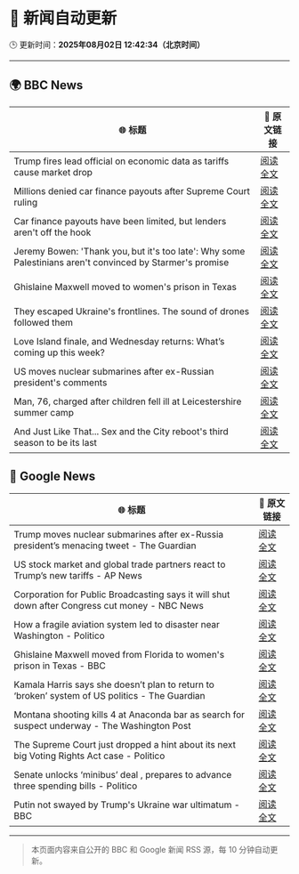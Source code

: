# 🧠 新闻自动更新

🕒 更新时间：**2025年08月02日 12:42:34（北京时间）**

---

## 🌍 BBC News

| 🌐 标题 | 🔗 原文链接 |
|--------|-------------|
| Trump fires lead official on economic data as tariffs cause market drop | [阅读全文](https://www.bbc.com/news/articles/cvg3xrrzdr0o?at_medium=RSS&at_campaign=rss) |
| Millions denied car finance payouts after Supreme Court ruling | [阅读全文](https://www.bbc.com/news/articles/cj9w0dj0yjyo?at_medium=RSS&at_campaign=rss) |
| Car finance payouts have been limited, but lenders aren't off the hook | [阅读全文](https://www.bbc.com/news/articles/c9qy7wy4ey1o?at_medium=RSS&at_campaign=rss) |
| Jeremy Bowen: 'Thank you, but it's too late': Why some Palestinians aren't convinced by Starmer's promise | [阅读全文](https://www.bbc.com/news/articles/cd6n0eeqp54o?at_medium=RSS&at_campaign=rss) |
| Ghislaine Maxwell moved to women's prison in Texas | [阅读全文](https://www.bbc.com/news/articles/czd049y2qymo?at_medium=RSS&at_campaign=rss) |
| They escaped Ukraine's frontlines. The sound of drones followed them | [阅读全文](https://www.bbc.com/news/articles/c23gjk7dlvlo?at_medium=RSS&at_campaign=rss) |
| Love Island finale, and Wednesday returns: What’s coming up this week? | [阅读全文](https://www.bbc.com/news/articles/c15l4kv45v5o?at_medium=RSS&at_campaign=rss) |
| US moves nuclear submarines after ex-Russian president's comments | [阅读全文](https://www.bbc.com/news/articles/c93dgr2dd53o?at_medium=RSS&at_campaign=rss) |
| Man, 76, charged after children fell ill at Leicestershire summer camp | [阅读全文](https://www.bbc.com/news/articles/c4gz32kp0d0o?at_medium=RSS&at_campaign=rss) |
| And Just Like That... Sex and the City reboot's third season to be its last | [阅读全文](https://www.bbc.com/news/articles/cj0y2jqvmyeo?at_medium=RSS&at_campaign=rss) |

## 📰 Google News

| 🌐 标题 | 🔗 原文链接 |
|--------|-------------|
| Trump moves nuclear submarines after ex-Russia president’s menacing tweet - The Guardian | [阅读全文](https://news.google.com/rss/articles/CBMikAFBVV95cUxPZWlTbWZnOTFqM3V3ZHpSNFpmRENDR1dWRmV2RTNfVnp0T1M3N043RFVsVmFXN2oyTFhSQVhGbXB3cWRpSngyeW5BZVdXbGFteFVFVHNSY2YyNEJrYUNMYnhDczczOWhpdnJnZVBxRFdTc2ZTaGM0OW1sQS1wd09ycEstN0cwTzI3QUxJS2V2OTI?oc=5) |
| US stock market and global trade partners react to Trump’s new tariffs - AP News | [阅读全文](https://news.google.com/rss/articles/CBMiakFVX3lxTE15U2tSOGNPTzdvc09ISFVyQkRZeEU5bndvdnNDOGpHSEExX3pqcXlCdnkwNXAwS19OVmFQa2d0VnBrYVNIdDFKVzJ0NFRGem1UMHo2ZEtQdnJBMG5NNDRTZUEyRk9sRUVkM2c?oc=5) |
| Corporation for Public Broadcasting says it will shut down after Congress cut money - NBC News | [阅读全文](https://news.google.com/rss/articles/CBMiqgFBVV95cUxNQkxHOWdYcDFhcVZ5aXJLR0hheXVCVmozU2sxRmNPYmVYUklLUzJZYWZNMHJ2QTc1QlRwbThrZmo3LU5scjVzVW4zY3ppZkw5ZG1PR3VBSng5a0o4VkdsN2dLbnRNNjFNdGlLNG9ub2N5QktyZ2Q3VmJXTWJIWl9ZUFliaFBVOXJFc2V2N2hZY2lOUHU0WWpGUW1wcF9uY3ZWY05XT05XZnVZZ9IBVkFVX3lxTE9MWTdGd0pfWHczTk42MVQ5ampOcUJaUUttTnJwU0huSmJKSXN4SlF3VFc4T25yQU51dUhsUWxoRk9fQ2RwNWwtN0JwTU1DN1dsMEJmS2ZB?oc=5) |
| How a fragile aviation system led to disaster near Washington - Politico | [阅读全文](https://news.google.com/rss/articles/CBMisAFBVV95cUxQMk1xZXhGSVpnVjB0OFZ6bWtSVXVHMGtOZWVCeDVNZndCMEplMUwyZmx1NUxRZU92V015NXNiTVVnNThGR2NrUmxJLWxqODJhMFlTYUxLYlJ4YUh5d3FPcGNNek1xQzRObGV4VkhSSGZ3cGhXdEplSC1rQ3ZmUWVaTFo0MlQ1X0JmT29aNi02YnZSYV9JM3o1d09Qd3VsUU9tSDQtLWtQbXJJdjA2UWlrNw?oc=5) |
| Ghislaine Maxwell moved from Florida to women's prison in Texas - BBC | [阅读全文](https://news.google.com/rss/articles/CBMiWkFVX3lxTE9tN0hXYXFWMDNZRmQ0NURvOFFyTVlyaDdzeFh3NWNSTTE5enlKa3JKMTVBRTQ5MUNmQjVPSmxheFBVdDM3MU5XX3BfNlVxUzNlRDdPN2dGLVVpZ9IBX0FVX3lxTE5PcjZmaHZ2b1VDUkFmVWVQd2V0bUJFTC1ZMHVOalVwNEtHNHJ1dTk4MkVLdzJ0MllHZ3ZlNFVSSndST2hRb1dHQnpOM3MwaldyaFo0bFUwMUhnOWI0TW9F?oc=5) |
| Kamala Harris says she doesn’t plan to return to ‘broken’ system of US politics - The Guardian | [阅读全文](https://news.google.com/rss/articles/CBMihAFBVV95cUxNMURGcGZWcHBBV1BxNzNkZ0RScm1iSUNJRGFoaTNyQlh2Rm5Kc2VoOU5PWmNTUjhJNE5zZlMxeHhaNE1RLWtIcDF2NXhRamFUYUQ3SDlsZTlicW5ZdW53b0NDQzJsZmtUNkQ1VnRmOF85LVlKd2hjbVZaakxWdGNrdjViQzc?oc=5) |
| Montana shooting kills 4 at Anaconda bar as search for suspect underway - The Washington Post | [阅读全文](https://news.google.com/rss/articles/CBMikAFBVV95cUxNNXNwSy0yZ09uODllLXV6d3dodGtPZmJzbDhWdzdKVXBzcERKZGpSVmg0aVMxMWYtUmVWa2JkLXZpTVMxSWQ0c0d5a19Mcml2Rkt6UVk1LUtEc21IQkVtU0czMGVvbFJVeEdSY1NwUVljdTNneWlQdEktcG1vRWN6RDE4RW9SeDZaanFGVkpUOW0?oc=5) |
| The Supreme Court just dropped a hint about its next big Voting Rights Act case - Politico | [阅读全文](https://news.google.com/rss/articles/CBMimAFBVV95cUxOMmZyRU5fT3FmdjVWTlRrT1dZYTMyMkdFMW13WWQ5VG1Ydkp2Wm5FWXVnNWVzbU9LeDZYTV9OMzB3SGdlVkZoekNsYWJ5SlQ3QUlPcml1OVRJLXo3QlZELVpTTkhMMnl1ZVBCMGMyNUVDc25CdE1Jd2tQb0x2Y05IRnlGOGw0aFMycW54S2NqbmhMX0ZGajNKNw?oc=5) |
| Senate unlocks ‘minibus’ deal , prepares to advance three spending bills - Politico | [阅读全文](https://news.google.com/rss/articles/CBMimgFBVV95cUxPNjk1UkxxZTB3WVRteV83M0ZvNWZoMEtJUVdqNzBHbHRtRWdhbEpCRzBscXd5OTlldFo1RW92STJpbFNjdXlzOWNScENMVFVXbTNxei1BSTRsd3VYOXFnQ2NISERhcWx6SktmOVdRQ1BucUR6eVAyOVV2dUwzcGh3VlJiWGRTeHJxNVVNamlCZXg4UGFHbGJIdU1n?oc=5) |
| Putin not swayed by Trump's Ukraine war ultimatum - BBC | [阅读全文](https://news.google.com/rss/articles/CBMiWkFVX3lxTE5vTWNDenRuRXBCbGZsT2lScGhRVlRERDFjb3lOZy1DYVNKMGRWMkZKQU90ekVRMVNHZzRjaUh4QzZXNGwxNE5tRTBsWW5vaUJaQnBqNGNTcFNrZ9IBX0FVX3lxTE5ZbS1iRzd0N2JXdWZhV21qdUpMR2ZjU19EMEU1R3gxWFEzU1MwTFlwMGc4VzBIV1VLVl9JZkdXNVk5b2NiZUNJMkxKMlVFQmxYaktpZEY3X0hCYnhrZXZj?oc=5) |

---
> 本页面内容来自公开的 BBC 和 Google 新闻 RSS 源，每 10 分钟自动更新。